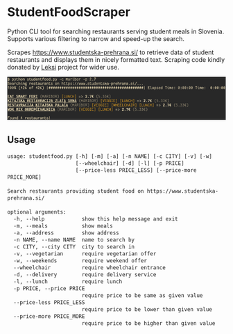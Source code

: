 # StudentFoodScraper

Python CLI tool for searching restaurants serving student meals in Slovenia. Supports various filtering to narrow and speed-up the search.

Scrapes https://www.studentska-prehrana.si/ to retrieve data of student restaurants and displays them in nicely formatted text. Scraping code kindly donated by [Leksi](https://leksi.si/) project for wider use.

![Example](https://raw.githubusercontent.com/T-13/StudentFoodScraper/master/example.png)

## Usage

```
usage: studentfood.py [-h] [-m] [-a] [-n NAME] [-c CITY] [-v] [-w]
                      [--wheelchair] [-d] [-l] [-p PRICE]
                      [--price-less PRICE_LESS] [--price-more PRICE_MORE]

Search restaurants providing student food on https://www.studentska-
prehrana.si/

optional arguments:
  -h, --help            show this help message and exit
  -m, --meals           show meals
  -a, --address         show address
  -n NAME, --name NAME  name to search by
  -c CITY, --city CITY  city to search in
  -v, --vegetarian      require vegetarian offer
  -w, --weekends        require weekend offer
  --wheelchair          require wheelchair entrance
  -d, --delivery        require delivery service
  -l, --lunch           require lunch
  -p PRICE, --price PRICE
                        require price to be same as given value
  --price-less PRICE_LESS
                        require price to be lower than given value
  --price-more PRICE_MORE
                        require price to be higher than given value
```
